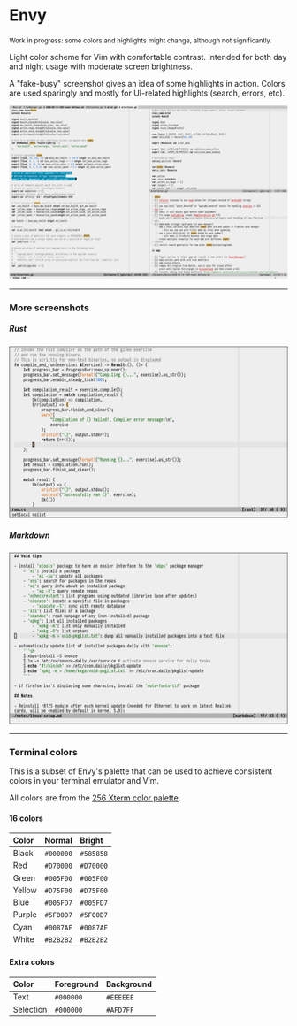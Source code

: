 # Envy

<small>Work in progress: some colors and highlights might change, although not significantly.</small>

Light color scheme for Vim with comfortable contrast.
Intended for both day and night usage with moderate screen brightness.

A "fake-busy" screenshot gives an idea of some highlights in action.
Colors are used sparingly and mostly for UI-related highlights (search, errors, etc).

![](screenshots/generic.png)

---

### More screenshots

##### Rust

![](screenshots/rust.png)

##### Markdown

![](screenshots/markdown.png)

---

### Terminal colors

This is a subset of Envy's palette that can be used to achieve consistent colors in your terminal
emulator and Vim.

All colors are from the [256 Xterm color palette](https://jonasjacek.github.io/colors/).


#### 16 colors

| Color   | Normal    | Bright    |
|:--------|:----------|:----------|
| Black   | `#000000` | `#585858` |
| Red     | `#D70000` | `#D70000` |
| Green   | `#005F00` | `#005F00` |
| Yellow  | `#D75F00` | `#D75F00` |
| Blue    | `#005FD7` | `#005FD7` |
| Purple  | `#5F00D7` | `#5F00D7` |
| Cyan    | `#0087AF` | `#0087AF` |
| White   | `#B2B2B2` | `#B2B2B2` |


#### Extra colors

| Color     | Foreground | Background |
|:----------|:-----------|:-----------|
| Text      | `#000000`  | `#EEEEEE`  |
| Selection | `#000000`  | `#AFD7FF`  |
